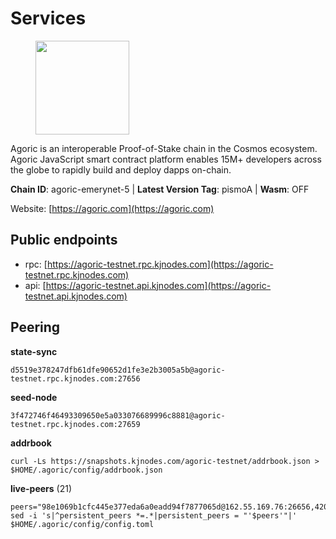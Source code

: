 # Services

<figure><img src="https://raw.githubusercontent.com/kj89/testnet_manuals/main/pingpub/logos/agoric.png" width="150" alt=""><figcaption></figcaption></figure>

Agoric is an interoperable Proof-of-Stake chain in the Cosmos ecosystem.  Agoric JavaScript smart contract platform enables 15M+ developers across the  globe to rapidly build and deploy dapps on-chain.

**Chain ID**: agoric-emerynet-5 | **Latest Version Tag**: pismoA | **Wasm**: OFF

Website: [https://agoric.com](https://agoric.com)


## Public endpoints

* rpc: [https://agoric-testnet.rpc.kjnodes.com](https://agoric-testnet.rpc.kjnodes.com)
* api: [https://agoric-testnet.api.kjnodes.com](https://agoric-testnet.api.kjnodes.com)

## Peering

**state-sync**

```
d5519e378247dfb61dfe90652d1fe3e2b3005a5b@agoric-testnet.rpc.kjnodes.com:27656
```

**seed-node**

```
3f472746f46493309650e5a033076689996c8881@agoric-testnet.rpc.kjnodes.com:27659
```

**addrbook**
```
curl -Ls https://snapshots.kjnodes.com/agoric-testnet/addrbook.json > $HOME/.agoric/config/addrbook.json
```

**live-peers** (21)
```
peers="98e1069b1cfc445e377eda6a0eadd94f7877065d@162.55.169.76:26656,42084028a65c5d609793ffc618d1dcbf374fc301@65.109.28.219:14456,fb86a0993c694c981a28fa1ebd1fd692f345348b@34.171.162.87:26656,fa171a30e3118fb2b92a5afb4bb6e661ad6e6aa0@35.226.248.0:26656,32f7fbecd40b420d592ac460703c4ac647875566@65.109.23.238:26656,d5519e378247dfb61dfe90652d1fe3e2b3005a5b@65.109.68.190:27656,e5d3db7a51d3fb40a4855d6677318944faf7d5f2@142.132.191.166:26656,bf32fb432cce9579c3bd20171f2918b9b2873796@154.12.225.46:26656,a875ef614b3902dd567be2076f18239681f24e35@185.146.148.112:26656,a5b991654d0723e038d3723b1345b2a288d49146@38.242.156.28:26656,793955daf95ad29f003cc4ec7e6c60c00677b2f7@5.9.81.187:30656,8e4e958b928eaa648ee90f1ede28e36f1469cef2@34.125.231.100:26656,a3a1e6c7a9ceec632c22769a9e369d05a796dc24@65.108.79.246:26709,fd9d8063921531990cfebb72d5adadf276484e8d@13.215.217.74:26656,c63cc83797e108ee7881209dd1545671a5e92ea6@35.238.211.8:26656,6f9e22eba0130f1a29c25e28beeae69b2621a403@35.238.67.135:26656,6644a86094a0cb0152f83aed74357c439657770b@185.239.209.79:26656,7b1cafa0879374125c623d854bcc0cb9cd98729e@185.213.25.151:26656,53ae0b0710f2f32aa60717953a51e60a7ad7b1c5@34.172.197.172:26656,c72d05f83b53dc7f6c55d7d3e67c304716d27d80@116.202.227.117:27656,8dfb920cdc2eba42b688f44fdd26e12dabfbb6a9@95.217.130.111:27656"
sed -i 's|^persistent_peers *=.*|persistent_peers = "'$peers'"|' $HOME/.agoric/config/config.toml
```
